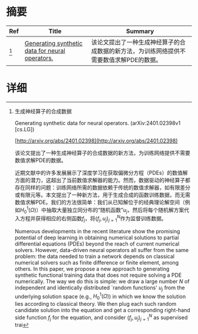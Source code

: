 # 摘要

| Ref | Title | Summary |
| --- | --- | --- |
| [^1] | [Generating synthetic data for neural operators.](http://arxiv.org/abs/2401.02398) | 该论文提出了一种生成神经算子的合成数据的新方法，为训练网络提供不需要数值求解PDE的数据。 |

# 详细

[^1]: 生成神经算子的合成数据

    Generating synthetic data for neural operators. (arXiv:2401.02398v1 [cs.LG])

    [http://arxiv.org/abs/2401.02398](http://arxiv.org/abs/2401.02398)

    该论文提出了一种生成神经算子的合成数据的新方法，为训练网络提供不需要数值求解PDE的数据。

    

    近期文献中的许多发展展示了深度学习在获取偏微分方程（PDEs）的数值解方面的潜力，这超出了当前数值求解器的能力。然而，数据驱动的神经算子都存在同样的问题：训练网络所需的数据依赖于传统的数值求解器，如有限差分或有限元等。本文提出了一种新方法，用于生成合成的函数训练数据，而无需数值求解PDE。我们的方法很简单：我们从已知解位于的经典理论解空间（例如$H_0^1(\Omega)$）中抽取大量独立同分布的“随机函数”$u_j$，然后将每个随机解方案代入方程并获得相应的右侧函数$f_j$，将$(f_j, u_j)_{j=1}^N$作为监督训练数据。

    Numerous developments in the recent literature show the promising potential of deep learning in obtaining numerical solutions to partial differential equations (PDEs) beyond the reach of current numerical solvers. However, data-driven neural operators all suffer from the same problem: the data needed to train a network depends on classical numerical solvers such as finite difference or finite element, among others. In this paper, we propose a new approach to generating synthetic functional training data that does not require solving a PDE numerically. The way we do this is simple: we draw a large number $N$ of independent and identically distributed `random functions' $u_j$ from the underlying solution space (e.g., $H_0^1(\Omega)$) in which we know the solution lies according to classical theory. We then plug each such random candidate solution into the equation and get a corresponding right-hand side function $f_j$ for the equation, and consider $(f_j, u_j)_{j=1}^N$ as supervised trai
    

